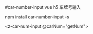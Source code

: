 #car-number-input
vue h5 车牌号输入

npm install car-number-input -s

<z-car-num-input @carNum="getNum"></z-car-num-input>

<script>
import zCarNumInput from "car-number-input"
export default{
  components:{
    zCarNumInput
  },
  methods:{
    getNum(e){
      console.log(e)
    }
  }
}
</script>
